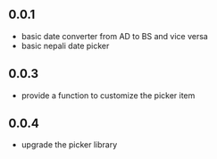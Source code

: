 ## 0.0.1

* basic date converter from AD to BS and vice versa
* basic nepali date picker

## 0.0.3

* provide a function to customize the picker item


## 0.0.4

* upgrade the picker library

